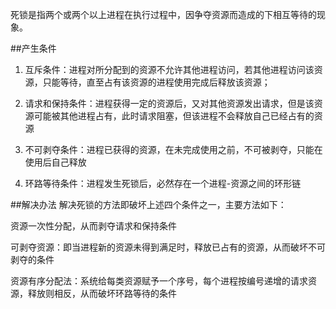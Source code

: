 死锁是指两个或两个以上进程在执行过程中，因争夺资源而造成的下相互等待的现象。

##产生条件
1. 互斥条件：进程对所分配到的资源不允许其他进程访问，若其他进程访问该资源，只能等待，直至占有该资源的进程使用完成后释放该资源；

2. 请求和保持条件：进程获得一定的资源后，又对其他资源发出请求，但是该资源可能被其他进程占有，此时请求阻塞，但该进程不会释放自己已经占有的资源

3. 不可剥夺条件：进程已获得的资源，在未完成使用之前，不可被剥夺，只能在使用后自己释放

4. 环路等待条件：进程发生死锁后，必然存在一个进程-资源之间的环形链

##解决办法
解决死锁的方法即破坏上述四个条件之一，主要方法如下：

资源一次性分配，从而剥夺请求和保持条件

可剥夺资源：即当进程新的资源未得到满足时，释放已占有的资源，从而破坏不可剥夺的条件

资源有序分配法：系统给每类资源赋予一个序号，每个进程按编号递增的请求资源，释放则相反，从而破坏环路等待的条件